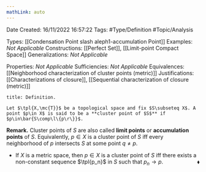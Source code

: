 ```yaml
---
mathLink: auto
---
```


<div class="topSpace"></div>

Date Created: 16/11/2022 16:57:22
Tags: #Type/Definition #Topic/Analysis

Types: [[Condensation Point slash aleph1-accumulation Point]]
Examples: <i>Not Applicable</i>
Constructions: [[Perfect Set]], [[Limit-point Compact Space]]
Generalizations: <i>Not Applicable</i>

Properties: <i>Not Applicable</i>
Sufficiencies: <i>Not Applicable</i>
Equivalences: [[Neighborhood characterization of cluster points (metric)]]
Justifications: [[Characterizations of closure]], [[Sequential characterization of closure (metric)]]

``` ad-Definition
title: Definition.

Let $\tpl{X,\mc{T}}$ be a topological space and fix $S\subseteq X$. A point $p\in X$ is said to be a **cluster point of $S$** if $p\in\bar{S\comp\l\{p\r\}}$.

```

<b>Remark.</b> Cluster points of $S$ are also called **limit points** or **accumulation points** of $S$. Equivalently, $p\in X$ is a cluster point of $S$ iff every neighborhood of $p$ intersects $S$ at some point $q\neq p$.
* If $X$ is a metric space, then $p\in X$ is a cluster point of $S$ iff there exists a non-constant sequence $\tpl{p_n}$ in $S$ such that $p_n\to p$.<span style="float:right;">$\blacklozenge$</span>
